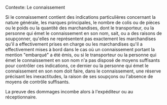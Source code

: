 Contexte: Le connaissement

Si le connaissement contient des indications particulières concernant la nature générale, les marques principales, le nombre de colis ou de pièces ou le poids ou la quantité des marchandises, dont le transporteur, ou la personne qui émet le connaissement en son nom, sait, ou a des raisons de soupçonner, qu'elles ne représentent pas exactement les marchandises qu'il a effectivement prises en charge ou les marchandises qu'il a effectivement mises à bord dans le cas où un connaissement portant la mention "embarqué" a été émis, ou si le transporteur ou la personne qui émet le connaissement en son nom n'a pas disposé de moyens suffisants pour contrôler ces indications, ce dernier ou la personne qui émet le connaissement en son nom doit faire, dans le connaissement, une réserve précisant les inexactitudes, la raison de ses soupçons ou l'absence de moyens de contrôle suffisants.

La preuve des dommages incombe alors à l'expéditeur ou au réceptionnaire.
